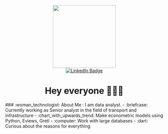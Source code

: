 <div id="header" align="center">
  <img src="https://i.pinimg.com/originals/fc/71/63/fc71635c7f1b09ed30413f59bb749582.gif" width="200"/>
</div>
<div id="badges" align="center">
  <a href="https://www.linkedin.com/in/alinanekrash/">
    <img src="https://img.shields.io/badge/LinkedIn-blue?style=for-the-badge&logo=linkedin&logoColor=white" alt="LinkedIn Badge"/>
  </a>
  <h1>
    Hey everyone 🙋🏻‍♀️
  </h1>
</div>
### :woman_technologist: About Me :
I am data analyst.
- :briefcase: Currently working as Senior analyst in the field of transport and infrastructure
- :chart_with_upwards_trend: Make econometric models using Python, Eviews, Gretl
- :computer: Work with large databases
- :dart: Curious about the reasons for everything

<!--
**alina-nek/alina-nek** is a ✨ _special_ ✨ repository because its `README.md` (this file) appears on your GitHub profile.

Here are some ideas to get you started:

- 🔭 I’m currently working on ...
- 🌱 I’m currently learning ...
- 👯 I’m looking to collaborate on ...
- 🤔 I’m looking for help with ...
- 💬 Ask me about ...
- 📫 How to reach me: ...
- 😄 Pronouns: ...
- ⚡ Fun fact: ...
-->
